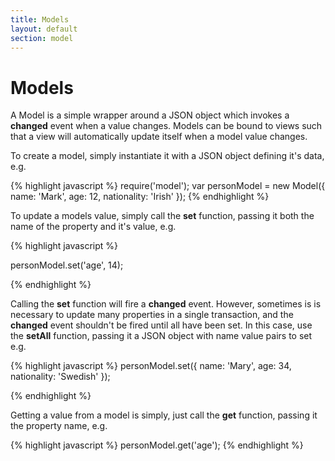 ```yaml
---
title: Models
layout: default
section: model
---
```


<h1>Models</h1>

A Model is a simple wrapper around a JSON object which invokes a <b>changed</b> event when a value changes.  Models can be bound to views such that a view will automatically update itself when a model value changes.

To create a model, simply instantiate it with a JSON object defining it's data, e.g.

{% highlight javascript %}
  require('model');
  var personModel = new Model({
    name: 'Mark',
    age: 12,
    nationality: 'Irish'
  });
{% endhighlight %}

To update a models value, simply call the <b>set</b> function, passing it both the name of the property and it's value, e.g.

{% highlight javascript %}

  personModel.set('age', 14);

{% endhighlight %}

Calling the <b>set</b> function will fire a <b>changed</b> event.  However, sometimes is is necessary to update many properties in a single transaction, and the <b>changed</b> event shouldn't be fired until all have been set.  In this case, use the <b>setAll</b> function, passing it a JSON object with name value pairs to set e.g.

{% highlight javascript %}
  personModel.set({
    name: 'Mary',
    age: 34,
    nationality: 'Swedish'
  });

{% endhighlight %}

Getting a value from a model is simply, just call the <b>get</b> function, passing it the property name, e.g.

{% highlight javascript %}
  personModel.get('age');
{% endhighlight %}

